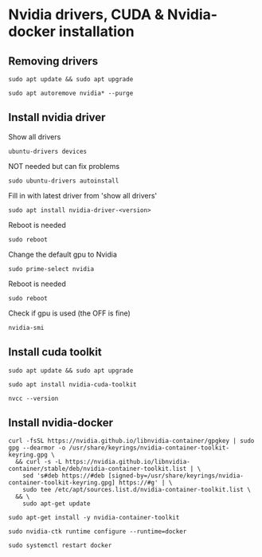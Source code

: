 # Nvidia drivers, CUDA & Nvidia-docker installation
## Removing drivers  

```
sudo apt update && sudo apt upgrade
```
  

```
sudo apt autoremove nvidia* --purge
```
  
## Install nvidia driver  
Show all drivers  
```
ubuntu-drivers devices
```
  
NOT needed but can fix problems  
```
sudo ubuntu-drivers autoinstall
```
  
Fill in with latest driver from 'show all drivers'  
```
sudo apt install nvidia-driver-<version>
```
  
Reboot is needed  
```
sudo reboot
```
  
Change the default gpu to Nvidia  
```
sudo prime-select nvidia
```
  
Reboot is needed  
```
sudo reboot
```
  
Check if gpu is used (the OFF is fine)  
```
nvidia-smi
```
  
## Install cuda toolkit  
```
sudo apt update && sudo apt upgrade
```
  

```
sudo apt install nvidia-cuda-toolkit
```
  

```
nvcc --version
```
  
## Install nvidia-docker  
```
curl -fsSL https://nvidia.github.io/libnvidia-container/gpgkey | sudo gpg --dearmor -o /usr/share/keyrings/nvidia-container-toolkit-keyring.gpg \
  && curl -s -L https://nvidia.github.io/libnvidia-container/stable/deb/nvidia-container-toolkit.list | \
    sed 's#deb https://#deb [signed-by=/usr/share/keyrings/nvidia-container-toolkit-keyring.gpg] https://#g' | \
    sudo tee /etc/apt/sources.list.d/nvidia-container-toolkit.list \
  && \
    sudo apt-get update
```
  
    
```
sudo apt-get install -y nvidia-container-toolkit
```
  

```
sudo nvidia-ctk runtime configure --runtime=docker
```
  

```
sudo systemctl restart docker
```
  


